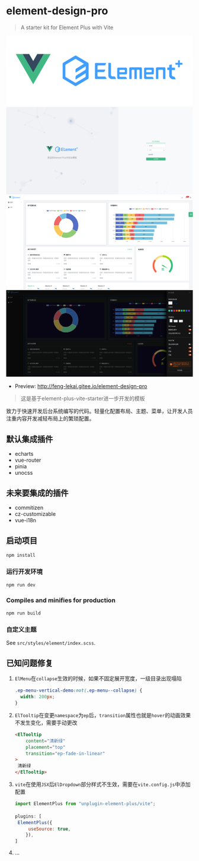 # element-design-pro

> A starter kit for Element Plus with Vite

<img width="800" alt="Element Plus" src="./src/assets/logo.png">

<img src="./public/preview-1.png" alt="preview-1" style="zoom:75%;" />

<img src="./public/preview-2.png" alt="preview-2" style="zoom:75%;" />

<img src="./public/preview-3.png" alt="preview-3" style="zoom:75%;" />

- Preview: http://feng-lekai.gitee.io/element-design-pro

> 这是基于element-plus-vite-starter进一步开发的模板

​		致力于快速开发后台系统编写的代码。轻量化配置布局、主题、菜单，让开发人员注重内容开发减轻布局上的繁琐配置。

## 默认集成插件

- echarts
- vue-router
- pinia
- unocss

## 未来要集成的插件

- commitizen
- cz-customizable
- vue-i18n

## 启动项目

```bash
npm install
```

### 运行开发环境

```bash
npm run dev
```

### Compiles and minifies for production

```bash
npm run build
```

### 自定义主题

See `src/styles/element/index.scss`.

## 已知问题修复

1. `ElMenu`在`collapse`生效的时候，如果不固定展开宽度，一级目录出现塌陷

   ```css
   .ep-menu-vertical-demo:not(.ep-menu--collapse) {
     width: 200px;
   }
   ```

   

2. `ElTooltip`在变更`namespace`为`ep`后，`transition`属性也就是`hover`的动画效果不发生变化，需要手动更改

   ```html
   <ElTooltip
       content="清新绿"
       placement="top"
       transition="ep-fade-in-linear"
   >
   	清新绿
   </ElTooltip>
   ```

   

3. `vite`在使用`JSX`后`ElDropdown`部分样式不生效，需要在`vite.config.js`中添加配置

   ```js
   import ElementPlus from "unplugin-element-plus/vite";
   
   plugins: [
   	ElementPlus({
       	useSource: true,
       }),
   ]
   ```

   

4. ...


